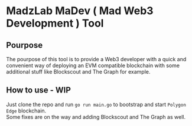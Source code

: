 # MadzLab MaDev ( Mad Web3 Development ) Tool

## Pourpose
The pourpose of this tool is to provide a Web3 developer with a quick and convenient way of deploying an EVM compatible blockchain 
with some additional stuff like Blockscout and The Graph for example.      

## How to use - WIP
Just clone the repo and run `go run main.go` to bootstrap and start `Polygon Edge` blockchain.    
Some fixes are on the way and adding Blockscout and The Graph as well.
